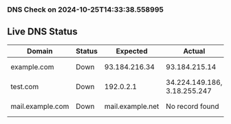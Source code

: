 
### DNS Check on 2024-10-25T14:33:38.558995

## Live DNS Status

| Domain           | Status     | Expected         | Actual           | Timestamp              |
|------------------|------------|------------------|------------------|------------------------|
| example.com | Down | 93.184.216.34 | 93.184.215.14 | 2024-10-25T14:33:38.500326 |
| test.com | Down | 192.0.2.1 | 34.224.149.186, 3.18.255.247 | 2024-10-25T14:33:38.528025 |
| mail.example.com | Down | mail.example.net | No record found | 2024-10-25T14:33:38.555826 |

